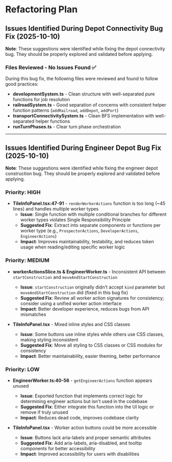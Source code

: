 # Refactoring Plan

## Issues Identified During Depot Connectivity Bug Fix (2025-10-10)

**Note**: These suggestions were identified while fixing the depot connectivity bug. They should be properly explored and validated before applying.

### Files Reviewed - No Issues Found ✅
During this bug fix, the following files were reviewed and found to follow good practices:
- **developmentSystem.ts** - Clean structure with well-separated pure functions for job resolution
- **railroadSystem.ts** - Good separation of concerns with consistent helper function patterns (`addRailroad`, `addDepot`, `addPort`)
- **transportConnectivitySystem.ts** - Clean BFS implementation with well-separated helper functions
- **runTurnPhases.ts** - Clear turn phase orchestration

---

## Issues Identified During Engineer Depot Bug Fix (2025-10-10)

**Note**: These suggestions were identified while fixing the engineer depot construction bug. They should be properly explored and validated before applying.

### Priority: HIGH
- **TileInfoPanel.tsx:47-91** - `renderWorkerActions` function is too long (~45 lines) and handles multiple worker types
  - **Issue**: Single function with multiple conditional branches for different worker types violates Single Responsibility Principle
  - **Suggested Fix**: Extract into separate components or functions per worker type (e.g., `ProspectorActions`, `DeveloperActions`, `EngineerActions`)
  - **Impact**: Improves maintainability, testability, and reduces token usage when reading/editing specific worker logic

### Priority: MEDIUM
- **workerActionsSlice.ts & EngineerWorker.ts** - Inconsistent API between `startConstruction` and `moveAndStartConstruction`
  - **Issue**: `startConstruction` originally didn't accept `kind` parameter but `moveAndStartConstruction` did (fixed in this bug fix)
  - **Suggested Fix**: Review all worker action signatures for consistency; consider using a unified worker action interface
  - **Impact**: Better developer experience, reduces bugs from API mismatches

- **TileInfoPanel.tsx** - Mixed inline styles and CSS classes
  - **Issue**: Some buttons use inline styles while others use CSS classes, making styling inconsistent
  - **Suggested Fix**: Move all styling to CSS classes or CSS modules for consistency
  - **Impact**: Better maintainability, easier theming, better performance

### Priority: LOW
- **EngineerWorker.ts:40-56** - `getEngineerActions` function appears unused
  - **Issue**: Exported function that implements correct logic for determining engineer actions but isn't used in the codebase
  - **Suggested Fix**: Either integrate this function into the UI logic or remove if truly unused
  - **Impact**: Reduces dead code, improves codebase clarity

- **TileInfoPanel.tsx** - Worker action buttons could be more accessible
  - **Issue**: Buttons lack aria-labels and proper semantic attributes
  - **Suggested Fix**: Add aria-labels, aria-disabled, and tooltip components for better accessibility
  - **Impact**: Improved accessibility for users with disabilities

